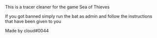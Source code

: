 This is a tracer cleaner for the game Sea of Thieves

If you got banned simply run the bat as admin and follow the instructions that have been given to you 

Made by cloud#0044
